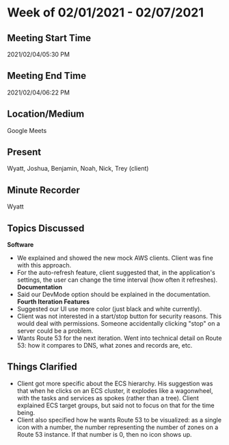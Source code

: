 # Week of 02/01/2021 - 02/07/2021

## Meeting Start Time

2021/02/04/05:30 PM

## Meeting End Time

2021/02/04/06:22 PM

## Location/Medium

Google Meets

## Present

Wyatt, Joshua, Benjamin, Noah, Nick, Trey (client)

## Minute Recorder

Wyatt

## Topics Discussed
<b>Software</b>
- We explained and showed the new mock AWS clients. Client was fine with this approach.
- For the auto-refresh feature, client suggested that, in the application's settings, the user can change the time interval (how often it refreshes).
<br/><b>Documentation</b>
- Said our DevMode option should be explained in the documentation.
<br/><b>Fourth Iteration Features</b>
- Suggested our UI use more color (just black and white currently).
- Client was not interested in a start/stop button for security reasons. This would deal with permissions. Someone accidentally clicking "stop" on a server could be a problem.
- Wants Route 53 for the next iteration. Went into technical detail on Route 53: how it compares to DNS, what zones and records are, etc.

## Things Clarified
- Client got more specific about the ECS hierarchy. His suggestion was that when he clicks on an ECS cluster, it explodes like a wagonwheel, with the tasks and services as spokes (rather than a tree). Client explained ECS target groups, but said not to focus on that for the time being.
- Client also specified how he wants Route 53 to be visualized: as a single icon with a number, the number representing the number of zones on a Route 53 instance. If that number is 0, then no icon shows up.
